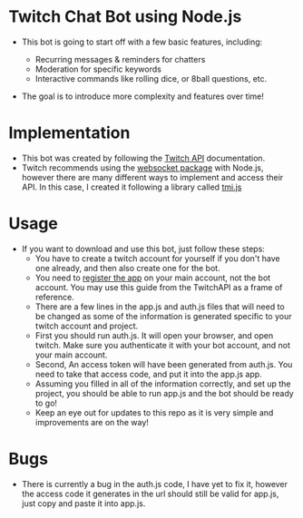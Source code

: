 # Twitch Chat Bot using Node.js
- This bot is going to start off with a few basic features, including:
	- Recurring messages & reminders for chatters
	- Moderation for specific keywords
	- Interactive commands like rolling dice, or 8ball questions, etc.

- The goal is to introduce more complexity and features over time!
	
# Implementation
- This bot was created by following the [Twitch API](https://dev.twitch.tv/docs/) documentation. 
- Twitch recommends using the [websocket package](https://www.npmjs.com/package/websocket) with Node.js, however there are many different ways to implement and access their API. In this case, I created it following a library called [tmi.js](https://tmijs.com/)

# Usage
- If you want to download and use this bot, just follow these steps:
	- You have to create a twitch account for yourself if you don't have one already, and then also create one for the bot.
	- You need to [register the app](https://dev.twitch.tv/docs/authentication/register-app/) on your main account, not the bot account. You may use this guide from the TwitchAPI as a frame of reference.
	- There are a few lines in the app.js and auth.js files that will need to be changed as some of the information is generated specific to your twitch account and project.
	- First you should run auth.js. It will open your browser, and open twitch. Make sure you authenticate it with your bot account, and not your main account.
	- Second, An access token will have been generated from auth.js. You need to take that access code, and put it into the app.js app.
	- Assuming you filled in all of the information correctly, and set up the project, you should be able to run app.js and the bot should be ready to go!
	- Keep an eye out for updates to this repo as it is very simple and improvements are on the way!
	
# Bugs
- There is currently a bug in the auth.js code, I have yet to fix it, however the access code it generates in the url should still be valid for app.js, just copy and paste it into app.js.
